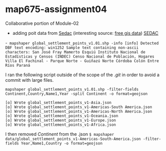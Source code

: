# map675-assignment04

Collaborative portion of Module-02

- adding poit data from [Sedac](http://sedac.ciesin.columbia.edu/data/set/grump-v1-settlement-points-rev01/data-download) (interesting source: [free gis data](https://gisgeography.com/best-free-gis-data-sources-raster-vector/)) [SEDAC](http://sedac.ciesin.columbia.edu/downloads/data/grump-v1/grump-v1-settlement-points-rev01/grump-v1-settlement-points-rev01-shp.zipgrump-v1-settlement-points-rev01-shp.zip)

-``` mapshaper global_settlement_points_v1.01.shp -info
[info] Detected DBF text encoding: win1252
Sample text containing non-ascii characters:
  San José
  Fray Mamerto Esquiú
  Instituto Nacional de Estadísticas y Censos (INDEC)
  Censo Nacional de Población, Hogares
  Villa El Fachinal - Parque Norte - Guiñazú Norte
  Córdoba
  Colón
  Entre Ríos
  Paraná```

I ran the following script outside of the scope of the _.git_ in order to avoid a commit with large files.  

`mapshaper global_settlement_points_v1.01.shp -filter-fields Continent,Country,Name1,Year -split Continent -o format=geojson`

```
[o] Wrote global_settlement_points_v1-Asia.json
[o] Wrote global_settlement_points_v1-Americas-South America.json
[o] Wrote global_settlement_points_v1-Americas-North America.json
[o] Wrote global_settlement_points_v1-Oceania.json
[o] Wrote global_settlement_points_v1-Europe.json
[o] Wrote global_settlement_points_v1-Africa.json
```

I then removed _*Continent*_ from the .json `$ mapshaper data/global_settlement_points_v1-Americas-South-America.json -filter-fields Year,Name1,Country -o format=geojson`
